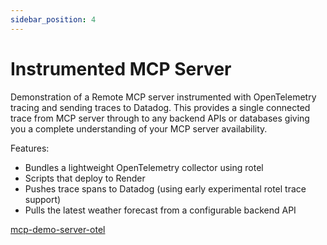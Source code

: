 ```yaml
---
sidebar_position: 4
---
```


# Instrumented MCP Server

Demonstration of a Remote MCP server instrumented with OpenTelemetry tracing and sending traces to Datadog. This provides a single connected trace from MCP server through to any backend APIs or databases giving you a complete understanding of your MCP server availability.

Features:
- Bundles a lightweight OpenTelemetry collector using rotel
- Scripts that deploy to Render
- Pushes trace spans to Datadog (using early experimental rotel trace support)
- Pulls the latest weather forecast from a configurable backend API

[mcp-demo-server-otel](https://github.com/streamfold/mcp-demo-server-otel)

